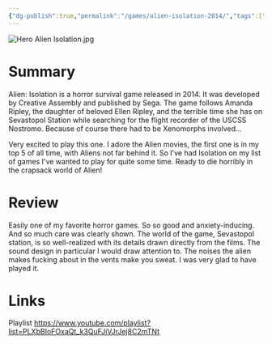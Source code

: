 ```yaml
---
{"dg-publish":true,"permalink":"/games/alien-isolation-2014/","tags":["LP","games"],"created":"2023-12-01","updated":"2024-10-11"}
---
```



![Hero Alien Isolation.jpg](/img/user/Attachments/Hero%20Alien%20Isolation.jpg)

# Summary

Alien: Isolation is a horror survival game released in 2014. It was developed by Creative Assembly and published by Sega. The game follows Amanda Ripley, the daughter of beloved Ellen Ripley, and the terrible time she has on Sevastopol Station while searching for the flight recorder of the USCSS Nostromo. Because of course there had to be Xenomorphs involved...

Very excited to play this one. I adore the Alien movies, the first one is in my top 5 of all time, with Aliens not far behind it. So I've had Isolation on my list of games I've wanted to play for quite some time. Ready to die horribly in the crapsack world of Alien!

# Review

Easily one of my favorite horror games. So so good and anxiety-inducing. And so much care was clearly shown. The world of the game, Sevastopol station, is so well-realized with its details drawn directly from the films. The sound design in particular I would draw attention to. The noises the alien makes fucking about in the vents make you sweat. I was very glad to have played it.

# Links

Playlist https://www.youtube.com/playlist?list=PLXbBIoFOxaQt_k3QuFJiVJrJej8C2mTNt
